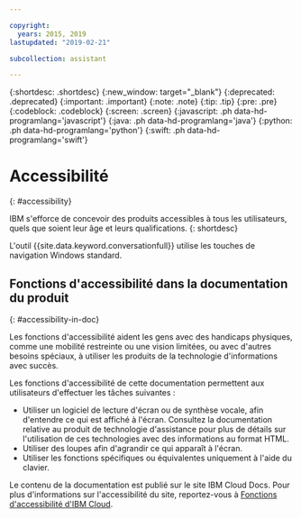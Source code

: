 ```yaml
---

copyright:
  years: 2015, 2019
lastupdated: "2019-02-21"

subcollection: assistant

---
```


{:shortdesc: .shortdesc}
{:new_window: target="_blank"}
{:deprecated: .deprecated}
{:important: .important}
{:note: .note}
{:tip: .tip}
{:pre: .pre}
{:codeblock: .codeblock}
{:screen: .screen}
{:javascript: .ph data-hd-programlang='javascript'}
{:java: .ph data-hd-programlang='java'}
{:python: .ph data-hd-programlang='python'}
{:swift: .ph data-hd-programlang='swift'}

# Accessibilité
{: #accessibility}

IBM s'efforce de concevoir des produits accessibles à tous les utilisateurs, quels que soient leur âge et leurs qualifications.
{: shortdesc}

L'outil {{site.data.keyword.conversationfull}} utilise les touches de navigation Windows standard.

## Fonctions d'accessibilité dans la documentation du produit
{: #accessibility-in-doc}

Les fonctions d'accessibilité aident les gens avec des handicaps physiques,
comme une mobilité restreinte ou une vision limitées, ou avec d'autres besoins spéciaux, à utiliser les produits de la technologie d'informations avec succès.

Les fonctions d'accessibilité de cette documentation permettent aux utilisateurs d'effectuer les tâches suivantes : 

- Utiliser un logiciel de lecture d'écran ou de synthèse vocale, afin d'entendre ce qui est affiché à l'écran. Consultez la documentation relative au produit de technologie d'assistance pour plus de détails sur l'utilisation de ces technologies avec des informations au format HTML.
- Utiliser des loupes afin d'agrandir ce qui apparaît à l'écran.
- Utiliser les fonctions spécifiques ou équivalentes uniquement à l'aide du clavier.

Le contenu de la documentation est publié sur le site IBM Cloud Docs. Pour plus d'informations sur l'accessibilité du site, reportez-vous à [Fonctions d'accessibilité d'IBM Cloud](/docs/overview/accessibility?topic=overview-accessibility-platform).
